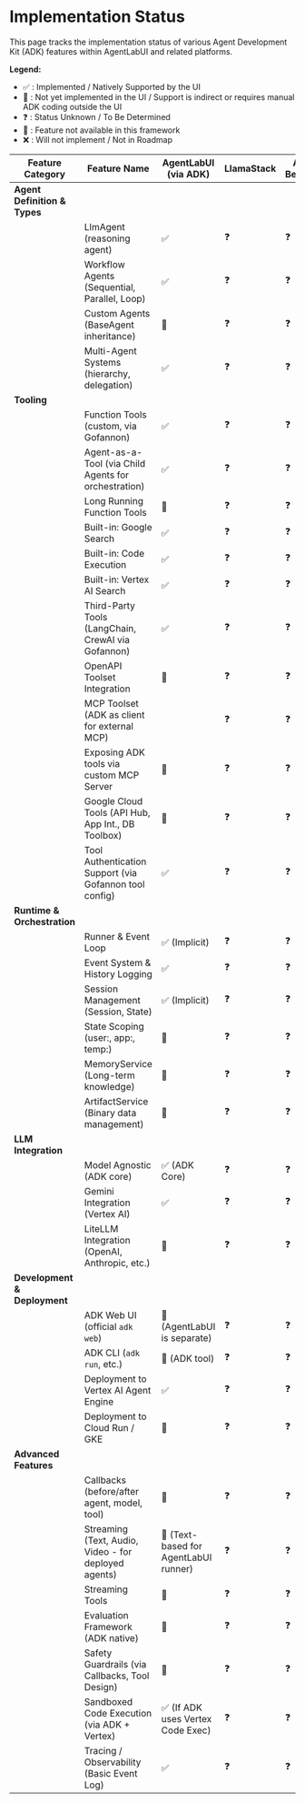 # Implementation Status

This page tracks the implementation status of various Agent Development Kit (ADK) features within AgentLabUI and related platforms.

**Legend:**

*   ✅ : Implemented / Natively Supported by the UI
*   🚧 : Not yet implemented in the UI / Support is indirect or requires manual ADK coding outside the UI
*   ❓ : Status Unknown / To Be Determined
*   🙈 : Feature not available in this framework
*   ❌ : Will not implement / Not in Roadmap

| Feature Category          | Feature Name                                        | AgentLabUI (via ADK) | LlamaStack | AWS Bedrock |  
|---------------------------|-----------------------------------------------------|----------------------|------------|-------------|  
| **Agent Definition & Types** |                                                     |                      |            |             |  
|                           | LlmAgent (reasoning agent)                          | ✅                   | ❓          | ❓           |  
|                           | Workflow Agents (Sequential, Parallel, Loop)        | ✅                   | ❓          | ❓           |  
|                           | Custom Agents (BaseAgent inheritance)               | 🚧                   | ❓          | ❓           |  
|                           | Multi-Agent Systems (hierarchy, delegation)         | ✅                   | ❓          | ❓           |  
| **Tooling**               |                                                     |                      |            |             |  
|                           | Function Tools (custom, via Gofannon)               | ✅                   | ❓          | ❓           |  
|                           | Agent-as-a-Tool (via Child Agents for orchestration)| ✅                   | ❓          | ❓           |  
|                           | Long Running Function Tools                         | 🚧                   | ❓          | ❓           |  
|                           | Built-in: Google Search                             | ✅                   | ❓          | ❓           |  
|                           | Built-in: Code Execution                            | ✅                   | ❓          | ❓           |  
|                           | Built-in: Vertex AI Search                          | ✅                   | ❓          | ❓           |  
|                           | Third-Party Tools (LangChain, CrewAI via Gofannon)  | ✅                   | ❓          | ❓           |  
|                           | OpenAPI Toolset Integration                         | 🚧                   | ❓          | ❓           |  
|                           | MCP Toolset (ADK as client for external MCP)        |                    | ❓          | ❓           |  
|                           | Exposing ADK tools via custom MCP Server            | 🚧                   | ❓          | ❓           |  
|                           | Google Cloud Tools (API Hub, App Int., DB Toolbox)  | 🚧                   | ❓          | ❓           |  
|                           | Tool Authentication Support (via Gofannon tool config) | ✅                   | ❓          | ❓           |  
| **Runtime & Orchestration**|                                                     |                      |            |             |  
|                           | Runner & Event Loop                                 | ✅ (Implicit)        | ❓          | ❓           |  
|                           | Event System & History Logging                      | ✅                   | ❓          | ❓           |  
|                           | Session Management (Session, State)                 | ✅ (Implicit)        | ❓          | ❓           |  
|                           | State Scoping (user:, app:, temp:)                  | 🚧                   | ❓          | ❓           |  
|                           | MemoryService (Long-term knowledge)                 | 🚧                   | ❓          | ❓           |  
|                           | ArtifactService (Binary data management)            | 🚧                   | ❓          | ❓           |  
| **LLM Integration**       |                                                     |                      |            |             |  
|                           | Model Agnostic (ADK core)                           | ✅ (ADK Core)        | ❓          | ❓           |  
|                           | Gemini Integration (Vertex AI)                      | ✅                   | ❓          | ❓           |  
|                           | LiteLLM Integration (OpenAI, Anthropic, etc.)       | 🚧                   | ❓          | ❓           |  
| **Development & Deployment**|                                                     |                      |            |             |  
|                           | ADK Web UI (official `adk web`)                     | 🚧 (AgentLabUI is separate) | ❓       | ❓           |  
|                           | ADK CLI (`adk run`, etc.)                           | 🚧 (ADK tool)        | ❓          | ❓           |  
|                           | Deployment to Vertex AI Agent Engine                | ✅                   | ❓          | ❓           |  
|                           | Deployment to Cloud Run / GKE                       | 🚧                   | ❓          | ❓           |  
| **Advanced Features**     |                                                     |                      |            |             |  
|                           | Callbacks (before/after agent, model, tool)         | 🚧                   | ❓          | ❓           |  
|                           | Streaming (Text, Audio, Video - for deployed agents)| 🚧 (Text-based for AgentLabUI runner) | ❓ | ❓       |  
|                           | Streaming Tools                                     | 🚧                   | ❓          | ❓           |  
|                           | Evaluation Framework (ADK native)                   | 🚧                   | ❓          | ❓           |  
|                           | Safety Guardrails (via Callbacks, Tool Design)      | 🚧                   | ❓          | ❓           |  
|                           | Sandboxed Code Execution (via ADK + Vertex)         | ✅ (If ADK uses Vertex Code Exec) | ❓   | ❓       |  
|                           | Tracing / Observability (Basic Event Log)           | ✅                   | ❓          | ❓           |  

